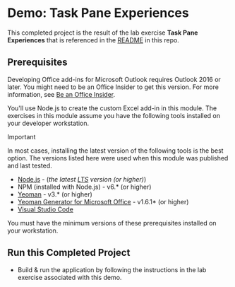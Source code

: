 # Demo: Task Pane Experiences

This completed project is the result of the lab exercise **Task Pane Experiences** that is referenced in the [README](../../) in this repo.

## Prerequisites

Developing Office add-ins for Microsoft Outlook requires Outlook 2016 or later. You might need to be an Office Insider to get this version. For more information, see [Be an Office Insider](https://products.office.com/office-insider?tab=tab-1).

You'll use Node.js to create the custom Excel add-in in this module. The exercises in this module assume you have the following tools installed on your developer workstation.

> [!IMPORTANT]
> In most cases, installing the latest version of the following tools is the best option. The versions listed here were used when this module was published and last tested.

- [Node.js](https://nodejs.org/) - (*the latest [LTS](https://nodejs.org/about/releases) version (or higher)*)
- NPM (installed with Node.js) - v6.\* (or higher)
- [Yeoman](https://yeoman.io/) - v3.\* (or higher)
- [Yeoman Generator for Microsoft Office](https://github.com/OfficeDev/generator-office) - v1.6.1\* (or higher)
- [Visual Studio Code](https://code.visualstudio.com)

You must have the minimum versions of these prerequisites installed on your workstation.

## Run this Completed Project

- Build & run the application by following the instructions in the lab exercise associated with this demo.